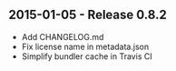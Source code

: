 ## 2015-01-05 - Release 0.8.2

- Add CHANGELOG.md
- Fix license name in metadata.json
- Simplify bundler cache in Travis CI
